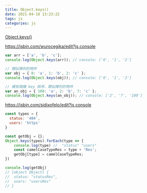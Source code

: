 ```yaml
---
title: Object​.keys()
date: 2021-04-18 13:23:22
tags: js
categories: js
---
```


[Object​.keys()](https://developer.mozilla.org/zh-TW/docs/Web/JavaScript/Reference/Global_Objects/Object/keys)

https://jsbin.com/wurocegika/edit?js,console

```js
var arr = ['a', 'b', 'c'];
console.log(Object.keys(arr)); // console: ['0', '1', '2']

// 類似陣列的物件
var obj = { 0: 'a', 1: 'b', 2: 'c' };
console.log(Object.keys(obj)); // console: ['0', '1', '2']

// 擁有隨機 key 排序，類似陣列的物件
var an_obj = { 100: 'a', 2: 'b', 7: 'c' };
console.log(Object.keys(an_obj)); // console: ['2', '7', '100']
```

https://jsbin.com/sidixofelo/edit?js,console 

```js
const types = {
  status: '404',
  users: 'https'
}

const getObj = {};
Object.keys(types).forEach(type => {
    console.log(type) //  "status" "users"
    const camelCaseTypeRes = type + 'Res';
    getObj[type] = camelCaseTypeRes; 
})

console.log(getObj)
// [object Object] {
//  status: "statusRes",
//  users: "usersRes"
// }

```


